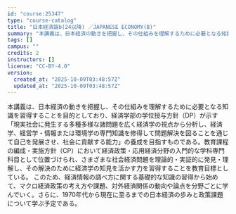 ```yaml
---
id: "course:25347"
type: "course-catalog"
title: "日本経済論b(24以降) ／JAPANESE ECONOMY(B)"
summary: "本講義は、日本経済の動きを把握し、その仕組みを理解するために必要となる知識を習得することを目的としており、経済学部の学位授与方針（DP）が示す「現実社会に発生する多種多様な諸問題を広く経済学の視点から分析し、経済学、経営学・情報または環境学…"
tags: []
campus: ""
credits: 2
instructors: []
license: "CC-BY-4.0"
version:
  created_at: "2025-10-09T03:48:57Z"
  updated_at: "2025-10-09T03:48:57Z"
---
```

本講義は、日本経済の動きを把握し、その仕組みを理解するために必要となる知識を習得することを目的としており、経済学部の学位授与方針（DP）が示す「現実社会に発生する多種多様な諸問題を広く経済学の視点から分析し、経済学、経営学・情報または環境学の専門知識を修得して問題解決を図ることを通じて自己を発展させ、社会に貢献する能力」の養成を目指すものである。教育課程の編成・実施方針（CP）において経済政策・応用経済分野の入門的な学科専門科目として位置づけられ、さまざまな社会経済問題を理論的・実証的に発見・理解し、その解決のために経済学の知見を活かす力を習得することを教育目標としている。 このため、経済情報の調べ方に関する基礎的な知識の習得から始めて、マクロ経済政策の考え方や課題、対外経済関係の動向や論点を分野ごとに学んでいく。さらに、1970年代から現在に至るまでの日本経済の歩みと政策課題について学ぶ予定である。
